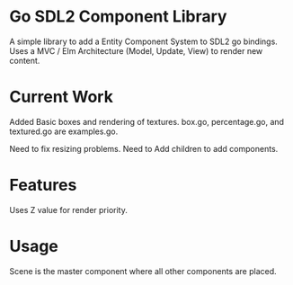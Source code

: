 # Go SDL2 Component Library

A simple library to add a Entity Component System to SDL2 go bindings.
Uses a MVC / Elm Architecture (Model, Update, View) to render new content.

# Current Work

Added Basic boxes and rendering of textures. box.go, percentage.go, and textured.go are examples.go.

Need to fix resizing problems.
Need to Add children to add components.

# Features

Uses Z value for render priority.

# Usage

Scene is the master component where all other components are placed.
